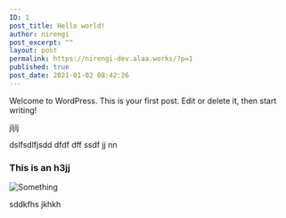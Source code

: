 ```yaml
---
ID: 1
post_title: Hello world!
author: nirengi
post_excerpt: ""
layout: post
permalink: https://nirengi-dev.alaa.works/?p=1
published: true
post_date: 2021-01-02 08:42:26
---
```

<p>Welcome to WordPress. This is your first post. Edit or delete it, then start writing!</p>
<p>jljlj</p>
<p>dslfsdlfjsdd dfdf dff ssdf jj nn</p>
<h3>This is an h3jj</h3>
<p><img src="https://nirengi-dev.alaa.works/wp-content/uploads/2021/01/download-300x220.png" alt="Something" /></p>
<p>sddkfhs jkhkh</p>